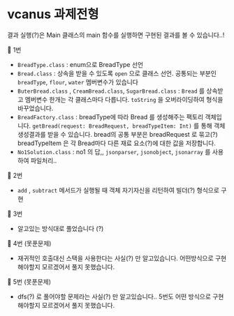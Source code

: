 # vcanus 과제전형
결과 실행(?)은 Main 클래스의 main 함수를 실행하면 구현된 결과를 볼 수 있습니다..!

🌿 1번
- `BreadType.class` : enum으로 BreadType 선언
- `Bread.class` : 상속을 받을 수 있도록 `open` 으로 클래스 선언. 공통되는 부분인 `breadType`, `flour`, `water` 멤버변수가 있습니다
- `ButerBread.class` , `CreamBread.class`, `SugarBread.class` : `Bread` 를 상속받고 멤버변수 한개는 각 클래스마다 다릅니다. `toString` 을 오버라이딩하여 형식을 바꾸었습니다.
- `BreadFactory.class` : breadType에 따라 Bread 를 생성해주는 팩토리 객체입니다. `getBread(request: BreadRequest, breadTypeItem: Int)` 를 통해 객체생성결과를 받을 수 있습니다. bread의
공통 부분은 breadRequest 로 묶고(?) breadTypeItem 은 각 Bread마다 다른 재료 요소(?)에 대한 값을 저장합니다.
- `No1Solution.class` : no1 의 답,, `jsonparser`, `jsonobject`, `jsonarray` 를 사용하여 파일처리..

🌿 2번
- `add` , `subtract` 메서드가 실행될 때 객체 자기자신을 리턴하여 빌더(?) 형식으로 구현

🌿 3번
- 알고있는 방식대로 풀었습니다 (?) 

🌿 4번 (못푼문제)
- 재귀적인 호출대신 스택을 사용한다는 사실(?) 만 알고있습니다. 어떤방식으로 구현해야할지 모르겠어서 풀지 못했습니다.

🌿 5번 (못푼문제)
- dfs(?) 로 풀어야할 문제라는 사실(?) 만 알고있습니다.. 5번도 어떤 방식으로 구현해야할지 모르겠어서 풀지 못했습니다. 


